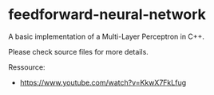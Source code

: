 # feedforward-neural-network
A basic implementation of a Multi-Layer Perceptron in C++.

Please check source files for more details.

Ressource:
- https://www.youtube.com/watch?v=KkwX7FkLfug
